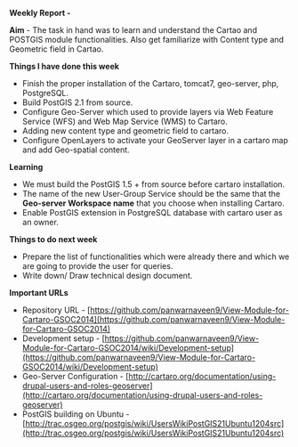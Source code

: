 **Weekly Report -**

**Aim** - The task in hand was to learn and understand the Cartao and POSTGIS module functionalities. Also get  familiarize with Content type and Geometric field in Cartao.   

**Things I have done this week**
* Finish the proper installation of the Cartaro, tomcat7, geo-server, php, PostgreSQL.
* Build PostGIS 2.1 from source.
* Configure Geo-Server which used to provide layers via Web Feature Service (WFS) and Web Map Service (WMS) to Cartaro. 
* Adding new content type and geometric field to cartaro.
* Configure OpenLayers to activate your GeoServer layer in a cartaro map and add Geo-spatial content.

**Learning**
* We must build the PostGIS 1.5 + from source before cartaro installation.
* The name of the new User-Group Service should be the same that the **Geo-server Workspace name** that you choose when installing Cartaro.
* Enable PostGIS extension in PostgreSQL database with cartaro user as an owner.  

**Things to do next week**
* Prepare the list of functionalities which were already there and which we are going to provide the user for queries.
* Write down/ Draw technical design document. 

**Important URLs**
* Repository URL - [https://github.com/panwarnaveen9/View-Module-for-Cartaro-GSOC2014](https://github.com/panwarnaveen9/View-Module-for-Cartaro-GSOC2014)
* Development setup - [https://github.com/panwarnaveen9/View-Module-for-Cartaro-GSOC2014/wiki/Development-setup](https://github.com/panwarnaveen9/View-Module-for-Cartaro-GSOC2014/wiki/Development-setup)
* Geo-Server Configuration - [http://cartaro.org/documentation/using-drupal-users-and-roles-geoserver](http://cartaro.org/documentation/using-drupal-users-and-roles-geoserver)
* PostGIS building on Ubuntu - [http://trac.osgeo.org/postgis/wiki/UsersWikiPostGIS21Ubuntu1204src](http://trac.osgeo.org/postgis/wiki/UsersWikiPostGIS21Ubuntu1204src)